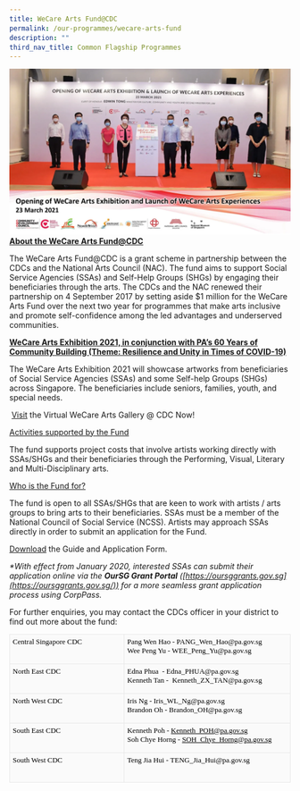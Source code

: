 ```yaml
---
title: WeCare Arts Fund@CDC
permalink: /our-programmes/wecare-arts-fund
description: ""
third_nav_title: Common Flagship Programmes
---
```

![we care arts fund exhibition experiences](/images/Common%20Flagship%20Progs/wecare%20arts%20fund.png)<Strong><u>About the WeCare Arts Fund@CDC</u></strong>
  
The WeCare Arts Fund@CDC is a grant scheme in partnership between the CDCs and the National Arts Council (NAC). The fund aims to support Social Service Agencies (SSAs) and Self-Help Groups (SHGs) by engaging their beneficiaries through the arts. The CDCs and the NAC renewed their partnership on 4 September 2017 by setting aside $1 million for the WeCare Arts Fund over the next two year for programmes that make arts inclusive and promote self-confidence among the led advantages and underserved communities.  
  
<Strong><u>WeCare Arts Exhibition 2021, in conjunction with PA’s 60 Years of Community Building (Theme: Resilience and Unity in Times of COVID-19)</u></strong>  
  
The WeCare Arts Exhibition 2021 will showcase artworks from beneficiaries of Social Service Agencies (SSAs) and some Self-help Groups (SHGs) across Singapore. The beneficiaries include seniors, families, youth, and special needs.     
  
 [Visit](https://www.cdc.gov.sg/virtual-gallery) the Virtual WeCare Arts Gallery @ CDC Now!  
  
<u>Activities supported by the Fund</u>
  
The fund supports project costs that involve artists working directly with SSAs/SHGs and their beneficiaries through the Performing, Visual, Literary and Multi-Disciplinary arts.  
  
<u>Who is the Fund for? </u>
  
The fund is open to all SSAs/SHGs that are keen to work with artists / arts groups to bring arts to their beneficiaries. SSAs must be a member of the National Council of Social Service (NCSS). Artists may approach SSAs directly in order to submit an application for the Fund.  
  
[Download](https://www-cdc-gov-sg-admin.cwp.sg/docs/default-source/cdc-documents/download/wecare-arts-fund---overview-and-guidelines.pdf) the Guide and Application Form.  
  
<i>*With effect from January 2020, interested SSAs can submit their application online via the **OurSG Grant Portal** ([https://oursggrants.gov.sg](https://oursggrants.gov.sg/)) for a more seamless grant application process using CorpPass. </i>  
  
For further enquiries, you may contact the CDCs officer in your district to find out more about the fund:

<table width="612" cellspacing="0" cellpadding="0" border="0" style="box-sizing: inherit; margin: 0px; padding: 0px; border-collapse: collapse; border-spacing: 0px; background-color: rgb(250, 250, 250); color: rgb(0, 0, 0); font-family: montserrat-light; font-size: 13px; font-style: normal; font-variant-ligatures: normal; font-variant-caps: normal; font-weight: 400; letter-spacing: normal; orphans: 2; text-align: start; text-transform: none; white-space: normal; widows: 2; word-spacing: 0px; -webkit-text-stroke-width: 0px; text-decoration-thickness: initial; text-decoration-style: initial; text-decoration-color: initial;"><tbody style="box-sizing: inherit; margin: 0px; padding: 0px;"><tr style="box-sizing: inherit; margin: 0px; padding: 0px;"><td valign="top" style="box-sizing: inherit; margin: 0px; padding: 5px 10px 5px 5px; border: 1px solid rgb(232, 232, 232); width: 267px;"><p style="box-sizing: inherit; margin: 0px 0px 10px; padding: 0px;">Central Singapore CDC</p></td><td valign="top" style="box-sizing: inherit; margin: 0px; padding: 5px 10px 5px 5px; border: 1px solid rgb(232, 232, 232); width: 345px;"><p style="box-sizing: inherit; margin: 0px 0px 10px; padding: 0px;">Pang Wen Hao -<span>&nbsp;</span><a href="mailto:PANG_Wen_Hao@pa.gov.sg" style="box-sizing: inherit; margin: 0px; padding: 0px; background-color: transparent; color: rgb(0, 0, 0); text-decoration: none; transition: all 0.3s ease 0s;">PANG_Wen_Hao@pa.gov.sg</a><br style="box-sizing: inherit; margin: 0px; padding: 0px;">Wee Peng Yu -<span>&nbsp;</span><a href="mailto:WEE_Peng_Yu@pa.gov.sg" style="box-sizing: inherit; margin: 0px; padding: 0px; background-color: transparent; color: rgb(0, 0, 0); text-decoration: none; transition: all 0.3s ease 0s;">WEE_Peng_Yu@pa.gov.sg</a>&nbsp;</p></td></tr><tr style="box-sizing: inherit; margin: 0px; padding: 0px;"><td valign="top" style="box-sizing: inherit; margin: 0px; padding: 5px 10px 5px 5px; border: 1px solid rgb(232, 232, 232); width: 267px;"><p style="box-sizing: inherit; margin: 0px 0px 10px; padding: 0px;">North East CDC</p></td><td valign="top" style="box-sizing: inherit; margin: 0px; padding: 5px 10px 5px 5px; border: 1px solid rgb(232, 232, 232); width: 345px;"><p style="box-sizing: inherit; margin: 0px 0px 10px; padding: 0px;">Edna Phua&nbsp; -<span>&nbsp;</span><a href="mailto:Edna_PHUA@pa.gov.sg" style="box-sizing: inherit; margin: 0px; padding: 0px; background-color: transparent; color: rgb(0, 0, 0); text-decoration: none; transition: all 0.3s ease 0s;">Edna_PHUA@pa.gov.sg</a><br style="box-sizing: inherit; margin: 0px; padding: 0px;">Kenneth Tan -&nbsp;<span>&nbsp;</span><a href="mailto:Kenneth_ZX_TAN@pa.gov.sg" style="box-sizing: inherit; margin: 0px; padding: 0px; background-color: transparent; color: rgb(0, 0, 0); text-decoration: none; transition: all 0.3s ease 0s;">Kenneth_ZX_TAN@pa.gov.sg</a>&nbsp;</p></td></tr><tr style="box-sizing: inherit; margin: 0px; padding: 0px;"><td valign="top" style="box-sizing: inherit; margin: 0px; padding: 5px 10px 5px 5px; border: 1px solid rgb(232, 232, 232); width: 267px;"><p style="box-sizing: inherit; margin: 0px 0px 10px; padding: 0px;">North West CDC</p></td><td valign="top" style="box-sizing: inherit; margin: 0px; padding: 5px 10px 5px 5px; border: 1px solid rgb(232, 232, 232); width: 345px;"><p style="box-sizing: inherit; margin: 0px 0px 10px; padding: 0px;">Iris Ng -<span>&nbsp;</span><a href="mailto:Iris_WL_Ng@pa.gov.sg" style="box-sizing: inherit; margin: 0px; padding: 0px; background-color: transparent; color: rgb(0, 0, 0); text-decoration: none; transition: all 0.3s ease 0s;">Iris_WL_Ng@pa.gov.sg</a><br style="box-sizing: inherit; margin: 0px; padding: 0px;">Brandon Oh -<span>&nbsp;</span><a href="mailto:Brandon_OH@pa.gov.sg" style="box-sizing: inherit; margin: 0px; padding: 0px; background-color: transparent; color: rgb(0, 0, 0); text-decoration: none; transition: all 0.3s ease 0s;">Brandon_OH@pa.gov.sg</a>&nbsp;</p></td></tr><tr style="box-sizing: inherit; margin: 0px; padding: 0px;"><td valign="top" style="box-sizing: inherit; margin: 0px; padding: 5px 10px 5px 5px; border: 1px solid rgb(232, 232, 232); width: 267px;"><p style="box-sizing: inherit; margin: 0px 0px 10px; padding: 0px;">South East CDC</p></td><td valign="top" style="box-sizing: inherit; margin: 0px; padding: 5px 10px 5px 5px; border: 1px solid rgb(232, 232, 232); width: 345px;"><p style="box-sizing: inherit; margin: 0px 0px 10px; padding: 0px;">Kenneth Poh&nbsp;-&nbsp;<a href="mailto:Kenneth_POH@pa.gov.sg" style="box-sizing: inherit; margin: 0px; padding: 0px; background-color: transparent; color: rgb(0, 0, 0); text-decoration: none; transition: all 0.3s ease 0s;"><span style="box-sizing: inherit; margin: 0px; padding: 0px; text-decoration: underline;">Kenneth_POH@pa.gov.sg</span></a><br style="box-sizing: inherit; margin: 0px; padding: 0px;">Soh Chye Horng -&nbsp;<a href="mailto:SOH_Chye_Horng@pa.gov.sg" style="box-sizing: inherit; margin: 0px; padding: 0px; background-color: transparent; color: rgb(0, 0, 0); text-decoration: none; transition: all 0.3s ease 0s;"><span style="box-sizing: inherit; margin: 0px; padding: 0px; text-decoration: underline;">SOH_Chye_Horng@pa.gov.sg</span></a>&nbsp;</p></td></tr><tr style="box-sizing: inherit; margin: 0px; padding: 0px;"><td valign="top" style="box-sizing: inherit; margin: 0px; padding: 5px 10px 5px 5px; border: 1px solid rgb(232, 232, 232); width: 267px;"><p style="box-sizing: inherit; margin: 0px 0px 10px; padding: 0px;">South West CDC</p></td><td valign="top" style="box-sizing: inherit; margin: 0px; padding: 5px 10px 5px 5px; border: 1px solid rgb(232, 232, 232); width: 345px;"><div style="box-sizing: inherit; margin: 0px; padding: 0px;"><p style="box-sizing: inherit; margin: 0px 0px 10px; padding: 0px;">Teng Jia Hui -<span>&nbsp;</span><a href="mailto:TENG_Jia_Hui@pa.gov.sg" style="box-sizing: inherit; margin: 0px; padding: 0px; background-color: transparent; color: rgb(0, 0, 0); text-decoration: none; transition: all 0.3s ease 0s;">TENG_Jia_Hui@pa.gov.sg&nbsp;</a><br style="box-sizing: inherit; margin: 0px; padding: 0px;">&nbsp;</p></div></td></tr></tbody></table>